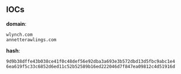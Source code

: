 
## IOCs

__domain__:

```text
wlynch.com
annetterawlings.com
```
__hash__:

```text
9d9b38dffe43b038ce41f0c48def56e92dba3a693e3b572dbd13d5fbc9abc1e4
6ea619f5c33c6852d6ed11c52b52589b16ed222046d7f847ea09812c4d51916d
```